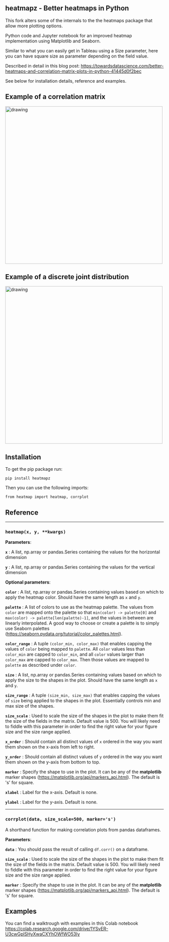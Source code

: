 ## heatmapz - Better heatmaps in Python

This fork alters some of the internals to the the heatmaps package that allow more plotting options.

Python code and Jupyter notebook for an improved heatmap implementation using Matplotlib and Seaborn.

Similar to what you can easily get in Tableau using a Size parameter, here you can have square size as parameter depending on the field value.

Described in detail in this blog post: https://towardsdatascience.com/better-heatmaps-and-correlation-matrix-plots-in-python-41445d0f2bec

See below for installation details, reference and examples.

## Example of a correlation matrix

<img src="https://cdn-images-1.medium.com/max/800/1*TlESRbDQshEcLyX1axiUoA.png" alt="drawing" width="500"/>


## Example of a discrete joint distribution

<img src="https://miro.medium.com/max/1400/1*D2K6pLDIE7i2a6HP0UAJhA.png" alt="drawing" width="500"/>


## Installation

To get the pip package run:

`pip install heatmapz`

Then you can use the following imports:

`from heatmap import heatmap, corrplot`

## Reference

---
### **`heatmap(x, y, **kwargs)`**

**Parameters**:

**`x`** : A list, np.array or pandas.Series containing the values for the horizontal dimension

**`y`** : A list, np.array or pandas.Series containing the values for the vertical dimension

**Optional parameters**:

**`color`** : A list, np.array or pandas.Series containing values based on which to apply the heatmap color. Should have the same length as `x` and `y`.

**`palette`** : A list of colors to use as the heatmap palette. The values from `color` are mapped onto the palette so that `min(color) -> palette[0]` and `max(color) -> palette[len(palette)-1]`, and the values in between are linearly interpolated. A good way to choose or create a palette is to simply use Seaborn palettes (https://seaborn.pydata.org/tutorial/color_palettes.html).

**`color_range`** : A tuple `(color_min, color_max)` that enables capping the values of `color` being mapped to `palette`. All `color` values less than `color_min` are capped to `color_min`, and all `color` values larger than `color_max` are capped to `color_max`. Then those values are mapped to `palette` as described under `color`.

**`size`** : A list, np.array or pandas.Series containing values based on which to apply the size to the shapes in the plot. Should have the same length as `x` and `y`.

**`size_range`** : A tuple `(size_min, size_max)` that enables capping the values of `size` being applied to the shapes in the plot. Essentially controls min and max size of the shapes. 

**`size_scale`** : Used to scale the size of the shapes in the plot to make them fit the size of the fields in the matrix. Default value is 500. You will likely need to fiddle with this parameter in order to find the right value for your figure size and the size range applied.

**`x_order`** : Should contain all distinct values of `x` ordered in the way you want them shown on the x-axis from left to right.

**`y_order`** : Should contain all distinct values of `y` ordered in the way you want them shown on the y-axis from bottom to top.

**`marker`** : Specify the shape to use in the plot. It can be any of the **matplotlib** marker shapes (https://matplotlib.org/api/markers_api.html). The default is 's' for square.

**`xlabel`** : Label for the x-axis. Default is none.

**`ylabel`** : Label for the y-axis. Default is none.

---

### **`corrplot(data, size_scale=500, marker='s')`**

A shorthand function for making correlation plots from pandas dataframes.

**Parameters**:

**`data`** : You should pass the result of calling `df.corr()` on a dataframe.

**`size_scale`** : Used to scale the size of the shapes in the plot to make them fit the size of the fields in the matrix. Default value is 500. You will likely need to fiddle with this parameter in order to find the right value for your figure size and the size range applied.

**`marker`** : Specify the shape to use in the plot. It can be any of the **matplotlib** marker shapes (https://matplotlib.org/api/markers_api.html). The default is 's' for square.

## Examples

You can find a walktrough with examples in this Colab notebook https://colab.research.google.com/drive/1YSvER-U3cwGplSHyXwaCXYhOWfWO53Iy


